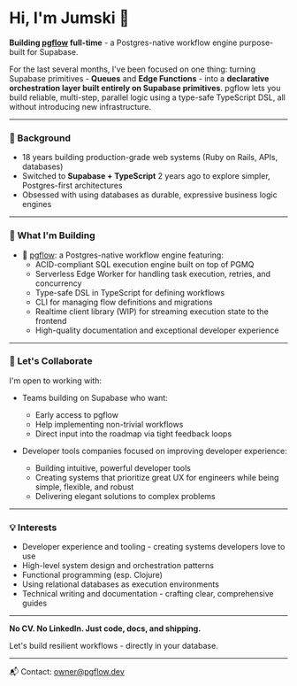 # Hi, I'm Jumski 👋

**Building [pgflow](https://pgflow.dev) full-time** - a Postgres-native workflow engine purpose-built for Supabase.

For the last several months, I've been focused on one thing: turning Supabase primitives - **Queues** and **Edge Functions** - into a **declarative orchestration layer built entirely on Supabase primitives**. pgflow lets you build reliable, multi-step, parallel logic using a type-safe TypeScript DSL, all without introducing new infrastructure.

---

### 🔧 Background

* 18 years building production-grade web systems (Ruby on Rails, APIs, databases)
* Switched to **Supabase + TypeScript** 2 years ago to explore simpler, Postgres-first architectures
* Obsessed with using databases as durable, expressive business logic engines

---

### 🚧 What I'm Building

* 🚀 [pgflow](https://pgflow.dev): a Postgres-native workflow engine featuring:
  - ACID-compliant SQL execution engine built on top of PGMQ
  - Serverless Edge Worker for handling task execution, retries, and concurrency
  - Type-safe DSL in TypeScript for defining workflows
  - CLI for managing flow definitions and migrations
  - Realtime client library (WIP) for streaming execution state to the frontend
  - High-quality documentation and exceptional developer experience

---

### 🤝 Let's Collaborate

I'm open to working with:

* Teams building on Supabase who want:
  * Early access to pgflow
  * Help implementing non-trivial workflows
  * Direct input into the roadmap via tight feedback loops

* Developer tools companies focused on improving developer experience:
  * Building intuitive, powerful developer tools
  * Creating systems that prioritize great UX for engineers while being simple, flexible, and robust
  * Delivering elegant solutions to complex problems

---

### 💡 Interests

* Developer experience and tooling - creating systems developers love to use
* High-level system design and orchestration patterns
* Functional programming (esp. Clojure)
* Using relational databases as execution environments
* Technical writing and documentation - crafting clear, comprehensive guides

---

**No CV. No LinkedIn. Just code, docs, and shipping.**

Let's build resilient workflows - directly in your database.

---

📬 Contact: [owner@pgflow.dev](mailto:owner@pgflow.dev)

